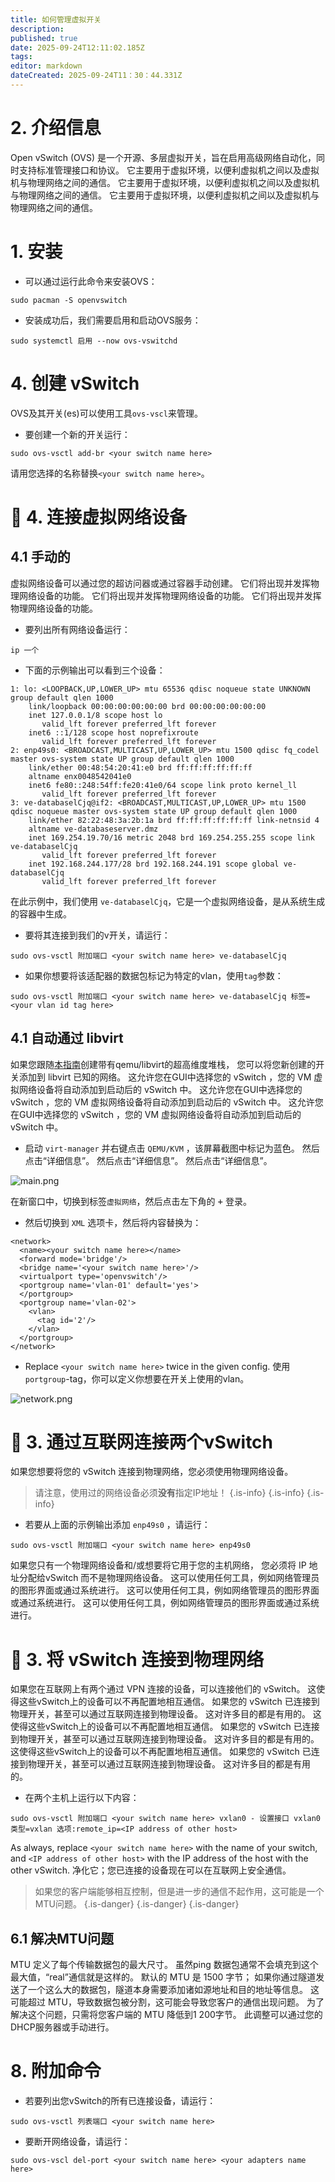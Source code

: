 ```yaml
---
title: 如何管理虚拟开关
description:
published: true
date: 2025-09-24T12:11:02.185Z
tags:
editor: markdown
dateCreated: 2025-09-24T11：30：44.331Z
---
```


# 2. 介绍信息

Open vSwitch (OVS) 是一个开源、多层虚拟开关，旨在启用高级网络自动化，同时支持标准管理接口和协议。 它主要用于虚拟环境，以便利虚拟机之间以及虚拟机与物理网络之间的通信。 它主要用于虚拟环境，以便利虚拟机之间以及虚拟机与物理网络之间的通信。 它主要用于虚拟环境，以便利虚拟机之间以及虚拟机与物理网络之间的通信。

# 1. 安装

- 可以通过运行此命令来安装OVS：

```
sudo pacman -S openvswitch
```

- 安装成功后，我们需要启用和启动OVS服务：

```
sudo systemctl 启用 --now ovs-vswitchd
```

# 4. 创建 vSwitch

OVS及其开关(es)可以使用工具`ovs-vscl`来管理。

- 要创建一个新的开关运行：

```
sudo ovs-vsctl add-br <your switch name here>
```

请用您选择的名称替换`<your switch name here>`。

# 🚀 4. 连接虚拟网络设备

## 4.1 手动的

虚拟网络设备可以通过您的超访问器或通过容器手动创建。 它们将出现并发挥物理网络设备的功能。 它们将出现并发挥物理网络设备的功能。 它们将出现并发挥物理网络设备的功能。

- 要列出所有网络设备运行：

```
ip 一个
```

- 下面的示例输出可以看到三个设备：

```
1: lo: <LOOPBACK,UP,LOWER_UP> mtu 65536 qdisc noqueue state UNKNOWN group default qlen 1000
    link/loopback 00:00:00:00:00:00 brd 00:00:00:00:00:00
    inet 127.0.0.1/8 scope host lo
       valid_lft forever preferred_lft forever
    inet6 ::1/128 scope host noprefixroute 
       valid_lft forever preferred_lft forever
2: enp49s0: <BROADCAST,MULTICAST,UP,LOWER_UP> mtu 1500 qdisc fq_codel master ovs-system state UP group default qlen 1000
    link/ether 00:48:54:20:41:e0 brd ff:ff:ff:ff:ff:ff
    altname enx0048542041e0
    inet6 fe80::248:54ff:fe20:41e0/64 scope link proto kernel_ll 
       valid_lft forever preferred_lft forever
3: ve-databaselCjq@if2: <BROADCAST,MULTICAST,UP,LOWER_UP> mtu 1500 qdisc noqueue master ovs-system state UP group default qlen 1000
    link/ether 82:22:48:3a:2b:1a brd ff:ff:ff:ff:ff:ff link-netnsid 4
    altname ve-databaseserver.dmz
    inet 169.254.19.70/16 metric 2048 brd 169.254.255.255 scope link ve-databaselCjq
       valid_lft forever preferred_lft forever
    inet 192.168.244.177/28 brd 192.168.244.191 scope global ve-databaselCjq
       valid_lft forever preferred_lft forever
```

在此示例中，我们使用 `ve-databaselCjq`，它是一个虚拟网络设备，是从系统生成的容器中生成。

- 要将其连接到我们的v开关，请运行：

```
sudo ovs-vsctl 附加端口 <your switch name here> ve-databaselCjq
```

- 如果你想要将该适配器的数据包标记为特定的vlan，使用`tag`参数：

```
sudo ovs-vsctl 附加端口 <your switch name here> ve-databaselCjq 标签=<your vlan id tag here>
```

## 4.1 自动通过 libvirt

如果您跟随[本指南](/how-to/run-vms)创建带有qemu/libvirt的超高维度堆栈， 您可以将您新创建的开关添加到 libvirt 已知的网络。 这允许您在GUI中选择您的 vSwitch ，您的 VM 虚拟网络设备将自动添加到启动后的 vSwitch 中。 这允许您在GUI中选择您的 vSwitch ，您的 VM 虚拟网络设备将自动添加到启动后的 vSwitch 中。 这允许您在GUI中选择您的 vSwitch ，您的 VM 虚拟网络设备将自动添加到启动后的 vSwitch 中。

- 启动 `virt-manager` 并右键点击 `QEMU/KVM` ，该屏幕截图中标记为蓝色。 然后点击“详细信息”。 然后点击“详细信息”。 然后点击“详细信息”。

![main.png](/vswitch/main.png)

在新窗口中，切换到标签`虚拟网络`，然后点击左下角的 <kbd>+</kbd> 登录。

- 然后切换到 `XML` 选项卡，然后将内容替换为：

```
<network>
  <name><your switch name here></name>
  <forward mode='bridge'/>
  <bridge name='<your switch name here>'/>
  <virtualport type='openvswitch'/>
  <portgroup name='vlan-01' default='yes'>
  </portgroup>
  <portgroup name='vlan-02'>
    <vlan>
      <tag id='2'/>
    </vlan>
  </portgroup>
</network>
```

- Replace `<your switch name here>` twice in the given config. 使用 `portgroup`-tag，你可以定义你想要在开关上使用的vlan。

![network.png](/vswitch/network.png)

# 🔄 3. 通过互联网连接两个vSwitch

如果您想要将您的 vSwitch 连接到物理网络，您必须使用物理网络设备。

> 请注意，使用过的网络设备必须**没有**指定IP地址！
> {.is-info}
> {.is-info}
> {.is-info}

- 若要从上面的示例输出添加 `enp49s0` ，请运行：

```
sudo ovs-vsctl 附加端口 <your switch name here> enp49s0
```

如果您只有一个物理网络设备和/或想要将它用于您的主机网络， 您必须将 IP 地址分配给vSwitch 而不是物理网络设备。 这可以使用任何工具，例如网络管理员的图形界面或通过系统进行。 这可以使用任何工具，例如网络管理员的图形界面或通过系统进行。 这可以使用任何工具，例如网络管理员的图形界面或通过系统进行。

# 🔄 3. 将 vSwitch 连接到物理网络

如果您在互联网上有两个通过 VPN 连接的设备，可以连接他们的 vSwitch。 这使得这些vSwitch上的设备可以不再配置地相互通信。 如果您的 vSwitch 已连接到物理开关，甚至可以通过互联网连接到物理设备。 这对许多目的都是有用的。 这使得这些vSwitch上的设备可以不再配置地相互通信。 如果您的 vSwitch 已连接到物理开关，甚至可以通过互联网连接到物理设备。 这对许多目的都是有用的。 这使得这些vSwitch上的设备可以不再配置地相互通信。 如果您的 vSwitch 已连接到物理开关，甚至可以通过互联网连接到物理设备。 这对许多目的都是有用的。

- 在两个主机上运行以下内容：

```
sudo ovs-vsctl 附加端口 <your switch name here> vxlan0 - 设置接口 vxlan0 类型=vxlan 选项:remote_ip=<IP address of other host>
```

As always, replace `<your switch name here>` with the name of your switch, and `<IP address of other host>` with the IP address of the host with the other vSwitch. 净化它；您已连接的设备现在可以在互联网上安全通信。

> 如果您的客户端能够相互控制，但是进一步的通信不起作用，这可能是一个MTU问题。
> {.is-danger}
> {.is-danger}
> {.is-danger}

## 6.1 解决MTU问题

MTU 定义了每个传输数据包的最大尺寸。 虽然ping 数据包通常不会填充到这个最大值，“real”通信就是这样的。 默认的 MTU 是 1500 字节； 如果你通过隧道发送了一个这么大的数据包，隧道本身需要添加诸如源地址和目的地址等信息。 这可能超过 MTU，导致数据包被分割，这可能会导致您客户的通信出现问题。 为了解决这个问题，只需将您客户端的 MTU 降低到1 200字节。 此调整可以通过您的DHCP服务器或手动进行。

# 8. 附加命令

- 若要列出您vSwitch的所有已连接设备，请运行：

```
sudo ovs-vsctl 列表端口 <your switch name here> 
```

- 要断开网络设备，请运行：

```
sudo ovs-vscl del-port <your switch name here> <your adapters name here>
```

